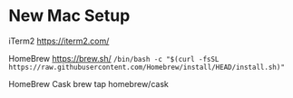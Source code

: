 # New Mac Setup

iTerm2
https://iterm2.com/

HomeBrew
https://brew.sh/
```/bin/bash -c "$(curl -fsSL https://raw.githubusercontent.com/Homebrew/install/HEAD/install.sh)"```

HomeBrew Cask
brew tap homebrew/cask

